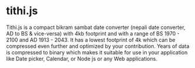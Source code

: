 # tithi.js
Tithi.js is a compact  bikram sambat date converter (nepali date converter, AD to BS &amp; vice-versa) with 4kb footprint and with a range of BS 1970 - 2100 and AD 1913 - 2043. It has a lowest footprint of 4k which can be compressed even further and optimized by your contribution. Years of data is compressed to binary which makes it suitable for use in your application like Date picker, Calendar, or Node js or any Web applications.

